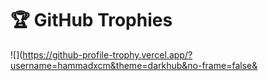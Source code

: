 # 🏆 GitHub Trophies
![](https://github-profile-trophy.vercel.app/?username=hammadxcm&theme=darkhub&no-frame=false&
